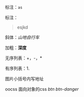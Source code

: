 标注：`as`

标注：

>esjkd

斜体：*山地自行车*

加粗：**深度**

无序列表：+，-，*

有序列表：1. 

图片![]()小括号内写地址



oocss 面向对象的css    *btn btn-danger*